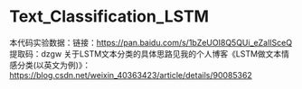 # Text_Classification_LSTM
本代码实验数据：链接：https://pan.baidu.com/s/1bZeUOI8Q5QUi_eZaIlSceQ  提取码：dzgw 
关于LSTM文本分类的具体思路见我的个人博客《LSTM做文本情感分类(以英文为例)》：https://blog.csdn.net/weixin_40363423/article/details/90085362
